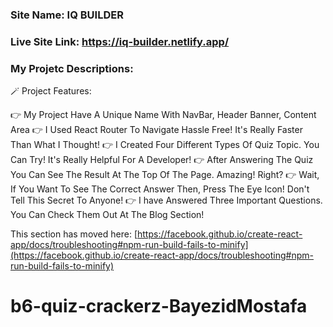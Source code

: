 ### Site Name: IQ BUILDER

### Live Site Link: https://iq-builder.netlify.app/

### My Projetc Descriptions:
  🪄 Project Features:
  
  👉 My Project Have A Unique Name With NavBar, Header Banner, Content Area
  👉 I Used React Router To Navigate Hassle Free! It's Really Faster Than What I Thought!
  👉 I Created Four Different Types Of Quiz Topic. You Can Try! It's Really Helpful For A Developer!
  👉 After Answering The Quiz You Can See The Result  At The Top Of The Page. Amazing! Right?
  👉 Wait, If You Want To See The Correct Answer Then, Press The Eye Icon! Don't Tell This Secret To Anyone!
  👉 I have Answered Three Important Questions. You Can Check Them Out At The Blog Section!

This section has moved here: [https://facebook.github.io/create-react-app/docs/troubleshooting#npm-run-build-fails-to-minify](https://facebook.github.io/create-react-app/docs/troubleshooting#npm-run-build-fails-to-minify)
# b6-quiz-crackerz-BayezidMostafa
